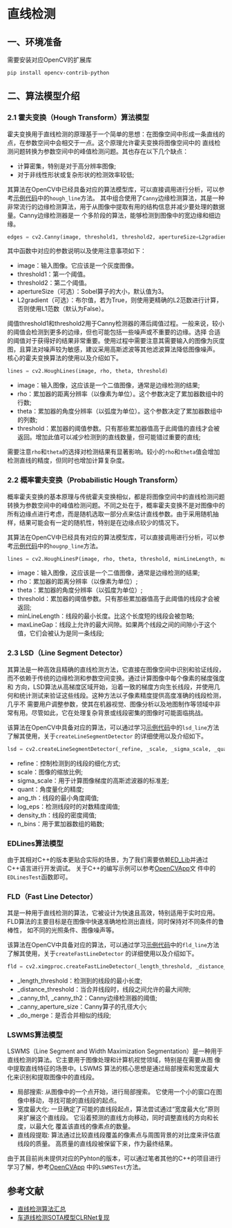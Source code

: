 # 直线检测

## 一、环境准备

需要安装对应OpenCV的扩展库  

```bash
pip install opencv-contrib-python
```

## 二、算法模型介绍

### 2.1 霍夫变换（Hough Transform）算法模型

霍夫变换用于直线检测的原理基于一个简单的思想：在图像空间中形成一条直线的点，在参数空间中会相交于一点。这个原理允许霍夫变换将图像空间中的
直线检测问题转换为参数空间中的峰值检测问题。其也存在以下几个缺点：  

* 计算密集，特别是对于高分辨率图像;
* 对于非线性形状或复杂形状的检测效率较低;

其算法在OpenCV中已经具备对应的算法模型库，可以直接调用进行分析，可以参考[示例代码](../../cnn/lane/example.py)中的`hough_line`方法。
其中组合使用了`Canny`边缘检测算法，其是一种非常流行的边缘检测算法，用于从图像中提取有用的结构信息并减少要处理的数据量。Canny边缘检测器是一
个多阶段的算法，能够检测到图像中的宽边缘和细边缘。

```python
edges = cv2.Canny(image, threshold1, threshold2, apertureSize=L2gradient)
```
其中函数中对应的参数说明以及使用注意事项如下：  
* image：输入图像。它应该是一个灰度图像。
* threshold1：第一个阈值。
* threshold2：第二个阈值。
* apertureSize（可选）：Sobel算子的大小，默认值为3。
* L2gradient（可选）：布尔值，若为True，则使用更精确的L2范数进行计算，否则使用L1范数（默认为False）。   

阈值threshold1和threshold2用于Canny检测器的滞后阈值过程。一般来说，较小的阈值会检测到更多的边缘，但也可能包括一些噪声或不重要的边缘。选择
合适的阈值对于获得好的结果非常重要。使用过程中需要注意其需要输入的图像为灰度图，且算法对噪声较为敏感，建议采用高斯滤波等其他滤波算法降低图像噪声。
核心的霍夫变换算法的使用以及介绍如下。  

```python
lines = cv2.HoughLines(image, rho, theta, threshold)
```
* image：输入图像，这应该是一个二值图像，通常是边缘检测的结果;  
* rho：累加器的距离分辨率（以像素为单位）。这个参数决定了累加器数组中的行数;  
* theta：累加器的角度分辨率（以弧度为单位）。这个参数决定了累加器数组中的列数;  
* threshold：累加器的阈值参数。只有那些累加器值高于此阈值的直线才会被返回。增加此值可以减少检测到的直线数量，但可能错过重要的直线;  

需要注意`rho`和`theta`的选择对检测结果有显著影响。较小的`rho`和`theta`值会增加检测直线的精度，但同时也增加计算复杂度。  

### 2.2 概率霍夫变换（Probabilistic Hough Transform）

概率霍夫变换的基本原理与传统霍夫变换相似，都是将图像空间中的直线检测问题转换为参数空间中的峰值检测问题。不同之处在于，概率霍夫变换不是对图像中的
所有边缘点进行考虑，而是随机选取一部分点来估计直线参数。由于采用随机抽样，结果可能会有一定的随机性，特别是在边缘点较少的情况下。  

其算法在OpenCV中已经具有对应的算法模型库，可以直接调用进行分析，可以参考[示例代码](../../cnn/lane/example.py)中的`hougnp_line`方法。

```python
lines = cv2.HoughLinesP(image, rho, theta, threshold, minLineLength, maxLineGap)
```  
* image：输入图像，这应该是一个二值图像，通常是边缘检测的结果;
* rho：累加器的距离分辨率（以像素为单位）;
* theta：累加器的角度分辨率（以弧度为单位）;
* threshold：累加器的阈值参数。只有那些累加器值高于此阈值的线段才会被返回;
* minLineLength：线段的最小长度。比这个长度短的线段会被忽略;
* maxLineGap：线段上允许的最大间隙。如果两个线段之间的间隙小于这个值，它们会被认为是同一条线段;

### 2.3 LSD（Line Segment Detector）
其算法是一种高效且精确的直线检测方法，它直接在图像空间中识别和验证线段，而不依赖于传统的边缘检测和参数空间变换。通过计算图像中每个像素的梯度强度和
方向，LSD算法从高梯度区域开始，沿着一致的梯度方向生长线段，并使用几何和统计测试来验证这些线段。这种方法以子像素精度提供高度准确的线段检测，几乎不
需要用户调整参数，使其在机器视觉、图像分析以及地图制作等领域中非常有用。尽管如此，它在处理复杂背景或线段密集的图像时可能面临挑战。  

该算法在OpenCV中具备对应的算法，可以通过学习[示例代码](../../cnn/lane/example.py)中的`lsd_line`方法了解其使用，关于`createLineSegmentDetector`
的详细使用以及介绍如下。  

```python
lsd = cv2.createLineSegmentDetector(_refine, _scale, _sigma_scale, _quant, _ang_th, _log_eps, _density_th, _n_bins)
```
* refine：控制检测到的线段的细化方式;
* scale：图像的缩放比例;
* sigma_scale：用于计算图像梯度的高斯滤波器的标准差;
* quant：角度量化的精度;
* ang_th：线段的最小角度阈值;
* log_eps：检测线段时的对数精度阈值;
* density_th：线段的密度阈值;
* n_bins：用于累加器数组的箱数;

### EDLines算法模型

由于其相对C++的版本更贴合实际的场景，为了我们需要依赖[ED_Lib](https://github.com/CihanTopal/ED_Lib)并通过C++语言进行开发调试。 关于C++的编写示例可以参考[OpenCVApp](https://github.com/OrvilleX/OpenCVApp/blob/master/OpenCVApp.cpp)文
件中的`EDLinesTest`函数即可。  

### FLD（Fast Line Detector）
其是一种用于直线检测的算法，它被设计为快速且高效，特别适用于实时应用。FLD算法的主要目标是在图像中快速准确地检测出直线，同时保持对不同条件的鲁棒性，
如不同的光照条件、图像噪声等。  

该算法在OpenCV中具备对应的算法，可以通过学习[示例代码](../../cnn/lane/example.py)中的`fld_line`方法了解其使用，关于`createFastLineDetector`
的详细使用以及介绍如下。  

```python
fld = cv2.ximgproc.createFastLineDetector(_length_threshold, _distance_threshold, _canny_th1, _canny_th2, _canny_aperture_size, _do_merge)
```
* _length_threshold：检测到的线段的最小长度;
* _distance_threshold：当合并线段时，线段之间允许的最大间隙;
* _canny_th1, _canny_th2：Canny边缘检测器的阈值;
* _canny_aperture_size：Canny算子的孔径大小;
* _do_merge：是否合并相似的线段;

### LSWMS算法模型  

LSWMS（Line Segment and Width Maximization Segmentation）是一种用于直线检测的算法。它主要用于图像处理和计算机视觉领域，特别是在需要从图
像中提取直线特征的场景中。LSWMS 算法的核心思想是通过局部搜索和宽度最大化来识别和提取图像中的直线段。

* 局部搜索: 从图像中的一个点开始，进行局部搜索。 它使用一个小的窗口在图像中移动，寻找可能的直线段的起点。
* 宽度最大化: 一旦确定了可能的直线段起点，算法尝试通过“宽度最大化”原则来扩展这个直线段。 它沿着预测的直线方向移动，同时调整直线的方向和长度，以最大化
覆盖该直线的像素点的数量。
* 直线段提取: 算法通过比较直线段覆盖的像素点与周围背景的对比度来评估直线段的质量。 高质量的直线段被保留下来，作为最终结果。

由于其目前尚未提供对应的Pyhton的版本，可以通过笔者其他的C++的项目进行学习了解，参考[OpenCVApp](https://github.com/OrvilleX/OpenCVApp/blob/master/OpenCVApp.cpp)
中的`LSWMSTest`方法。  

## 参考文献

* [直线检测算法汇总](https://mp.weixin.qq.com/s/eOLTnrIPaMoiRneN_CbaIA)
* [车道线检测SOTA模型CLRNet复现](https://aistudio.baidu.com/projectdetail/6724057?channelType=0&channel=0)